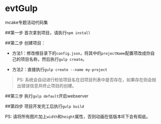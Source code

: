 # evtGulp
mcake专题活动代码集

##第一步
首次拿到项目，请执行`npm install`

##第二步
创建项目：

- 方法1：修改根目录下的`config.json`，将其中的`projectName`配置项改成你自己的项目名称，然后执行`gulp create`。

-  方法2：直接执行`gulp create --name my-project`

> PS: 系统会自动进行检验项目名在旧项目列表中是否存在，如果存在则会抛出错误信息并终止项目的创建。

##第三步
执行`gulp default`开启webserver

##第四步
项目开发完工后执行`gulp build`

PS: 请将所有图片加上`width`和`height`属性，否则动画在低版本IE下会有瑕疵。
